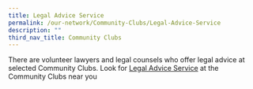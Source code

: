 ```yaml
---
title: Legal Advice Service
permalink: /our-network/Community-Clubs/Legal-Advice-Service
description: ""
third_nav_title: Community Clubs
---
```

There are volunteer lawyers and legal counsels who offer legal advice at selected Community Clubs.  Look for [Legal Advice Service](/files/Legal%20Services%20as%20at%2021%20April%202022.pdf)  at the Community Clubs near you